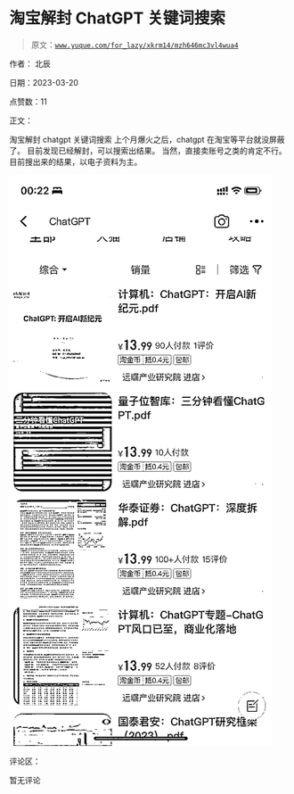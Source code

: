 # 淘宝解封 ChatGPT 关键词搜索

> 原文：[`www.yuque.com/for_lazy/xkrm14/mzh646mc3vl4wua4`](https://www.yuque.com/for_lazy/xkrm14/mzh646mc3vl4wua4)

作者： 北辰

日期：2023-03-20

点赞数：11

正文：

淘宝解封 chatgpt 关键词搜索 上个月爆火之后，chatgpt 在淘宝等平台就没屏蔽了。 目前发现已经解封，可以搜索出结果。 当然，直接卖账号之类的肯定不行。 目前搜出来的结果，以电子资料为主。

![](img/7229447f0606cd65559116137ee1bd86.png)  

评论区：

暂无评论



